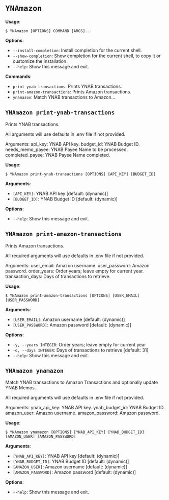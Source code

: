 # `YNAmazon`

**Usage**:

```console
$ YNAmazon [OPTIONS] COMMAND [ARGS]...
```

**Options**:

* `--install-completion`: Install completion for the current shell.
* `--show-completion`: Show completion for the current shell, to copy it or customize the installation.
* `--help`: Show this message and exit.

**Commands**:

* `print-ynab-transactions`: Prints YNAB transactions.
* `print-amazon-transactions`: Prints Amazon transactions.
* `ynamazon`: Match YNAB transactions to Amazon...

## `YNAmazon print-ynab-transactions`

Prints YNAB transactions.

All arguments will use defaults in .env file if not provided.

Arguments:
    api_key: YNAB API key.
    budget_id: YNAB Budget ID.
    needs_memo_payee: YNAB Payee Name to be processed.
    completed_payee: YNAB Payee Name completed.

**Usage**:

```console
$ YNAmazon print-ynab-transactions [OPTIONS] [API_KEY] [BUDGET_ID]
```

**Arguments**:

* `[API_KEY]`: YNAB API key  [default: (dynamic)]
* `[BUDGET_ID]`: YNAB Budget ID  [default: (dynamic)]

**Options**:

* `--help`: Show this message and exit.

## `YNAmazon print-amazon-transactions`

Prints Amazon transactions.

All required arguments will use defaults in .env file if not provided.

Arguments:
    user_email: Amazon username.
    user_password: Amazon password.
    order_years: Order years; leave empty for current year.
    transaction_days: Days of transactions to retrieve.

**Usage**:

```console
$ YNAmazon print-amazon-transactions [OPTIONS] [USER_EMAIL] [USER_PASSWORD]
```

**Arguments**:

* `[USER_EMAIL]`: Amazon username  [default: (dynamic)]
* `[USER_PASSWORD]`: Amazon password  [default: (dynamic)]

**Options**:

* `-y, --years INTEGER`: Order years; leave empty for current year
* `-d, --days INTEGER`: Days of transactions to retrieve  [default: 31]
* `--help`: Show this message and exit.

## `YNAmazon ynamazon`

Match YNAB transactions to Amazon Transactions and optionally update YNAB Memos.

All required arguments will use defaults in .env file if not provided.

Arguments:
    ynab_api_key: YNAB API key.
    ynab_budget_id: YNAB Budget ID.
    amazon_user: Amazon username.
    amazon_password: Amazon password.

**Usage**:

```console
$ YNAmazon ynamazon [OPTIONS] [YNAB_API_KEY] [YNAB_BUDGET_ID] [AMAZON_USER] [AMAZON_PASSWORD]
```

**Arguments**:

* `[YNAB_API_KEY]`: YNAB API key  [default: (dynamic)]
* `[YNAB_BUDGET_ID]`: YNAB Budget ID  [default: (dynamic)]
* `[AMAZON_USER]`: Amazon username  [default: (dynamic)]
* `[AMAZON_PASSWORD]`: Amazon password  [default: (dynamic)]

**Options**:

* `--help`: Show this message and exit.
